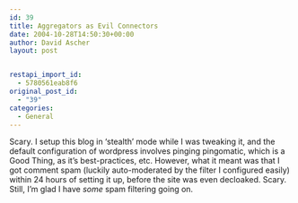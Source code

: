 ```yaml
---
id: 39
title: Aggregators as Evil Connectors
date: 2004-10-28T14:50:30+00:00
author: David Ascher
layout: post


restapi_import_id:
  - 5780561eab8f6
original_post_id:
  - "39"
categories:
  - General
---
```

Scary. I setup this blog in &#8216;stealth&#8217; mode while I was tweaking it, and the default configuration of wordpress involves pinging pingomatic, which is a Good Thing, as it&#8217;s best-practices, etc. However, what it meant was that I got comment spam (luckily auto-moderated by the filter I configured easily) within 24 hours of setting it up, before the site was even decloaked. Scary. Still, I&#8217;m glad I have _some_ spam filtering going on.